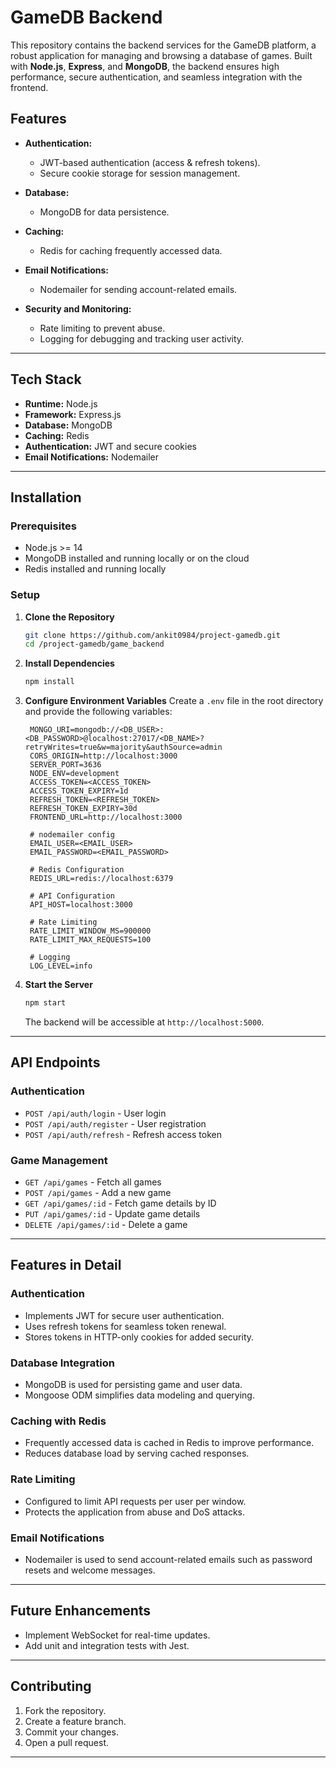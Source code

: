 # GameDB Backend

This repository contains the backend services for the GameDB platform, a robust application for managing and browsing a database of games. Built with **Node.js**, **Express**, and **MongoDB**, the backend ensures high performance, secure authentication, and seamless integration with the frontend.

## Features

- **Authentication:**

  - JWT-based authentication (access & refresh tokens).
  - Secure cookie storage for session management.

- **Database:**

  - MongoDB for data persistence.

- **Caching:**

  - Redis for caching frequently accessed data.

- **Email Notifications:**

  - Nodemailer for sending account-related emails.

- **Security and Monitoring:**
  - Rate limiting to prevent abuse.
  - Logging for debugging and tracking user activity.

---

## Tech Stack

- **Runtime:** Node.js
- **Framework:** Express.js
- **Database:** MongoDB
- **Caching:** Redis
- **Authentication:** JWT and secure cookies
- **Email Notifications:** Nodemailer

---

## Installation

### Prerequisites

- Node.js >= 14
- MongoDB installed and running locally or on the cloud
- Redis installed and running locally

### Setup

1. **Clone the Repository**

   ```bash
   git clone https://github.com/ankit0984/project-gamedb.git
   cd /project-gamedb/game_backend
   ```

2. **Install Dependencies**

   ```bash
   npm install
   ```

3. **Configure Environment Variables**
   Create a `.env` file in the root directory and provide the following variables:

   ```env
    MONGO_URI=mongodb://<DB_USER>:<DB_PASSWORD>@localhost:27017/<DB_NAME>?retryWrites=true&w=majority&authSource=admin
    CORS_ORIGIN=http://localhost:3000
    SERVER_PORT=3636
    NODE_ENV=development
    ACCESS_TOKEN=<ACCESS_TOKEN>
    ACCESS_TOKEN_EXPIRY=1d
    REFRESH_TOKEN=<REFRESH_TOKEN>
    REFRESH_TOKEN_EXPIRY=30d
    FRONTEND_URL=http://localhost:3000

    # nodemailer config
    EMAIL_USER=<EMAIL_USER>
    EMAIL_PASSWORD=<EMAIL_PASSWORD>

    # Redis Configuration
    REDIS_URL=redis://localhost:6379

    # API Configuration
    API_HOST=localhost:3000

    # Rate Limiting
    RATE_LIMIT_WINDOW_MS=900000
    RATE_LIMIT_MAX_REQUESTS=100

    # Logging
    LOG_LEVEL=info

   ```

4. **Start the Server**

   ```bash
   npm start
   ```

   The backend will be accessible at `http://localhost:5000`.

---

## API Endpoints

### Authentication

- `POST /api/auth/login` - User login
- `POST /api/auth/register` - User registration
- `POST /api/auth/refresh` - Refresh access token

### Game Management

- `GET /api/games` - Fetch all games
- `POST /api/games` - Add a new game
- `GET /api/games/:id` - Fetch game details by ID
- `PUT /api/games/:id` - Update game details
- `DELETE /api/games/:id` - Delete a game

---

## Features in Detail

### Authentication

- Implements JWT for secure user authentication.
- Uses refresh tokens for seamless token renewal.
- Stores tokens in HTTP-only cookies for added security.

### Database Integration

- MongoDB is used for persisting game and user data.
- Mongoose ODM simplifies data modeling and querying.

### Caching with Redis

- Frequently accessed data is cached in Redis to improve performance.
- Reduces database load by serving cached responses.

### Rate Limiting

- Configured to limit API requests per user per window.
- Protects the application from abuse and DoS attacks.

### Email Notifications

- Nodemailer is used to send account-related emails such as password resets and welcome messages.

---

## Future Enhancements

- Implement WebSocket for real-time updates.
- Add unit and integration tests with Jest.

---

## Contributing

1. Fork the repository.
2. Create a feature branch.
3. Commit your changes.
4. Open a pull request.

---
